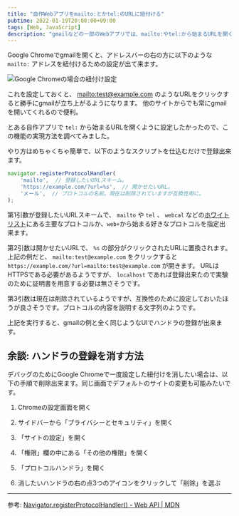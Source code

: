 ```yaml
---
title: "自作Webアプリをmailto:とかtel:のURLに紐付ける"
pubtime: 2022-01-19T20:08:00+09:00
tags: [Web, JavaScript]
description: "gmailなどの一部のWebアプリでは、mailto:やtel:から始まるURLを開くように設定することが出来ます。自分で作ったWebアプリでもこの設定をしたかったのでやってみました。制約はありますが、好きなカスタムスキームを登録出来ます。"
---
```


Google Chromeでgmailを開くと、アドレスバーの右の方に以下のような `mailto:` アドレスを紐付けるための設定が出て来ます。

![Google Chromeの場合の紐付け設定](/blog/2022/01/register-protocol-handler-dialog.jpg "733x422")

これを設定しておくと、 [mailto:test@example.com](mailto:test@example.com) のようなURLをクリックすると勝手にgmailが立ち上がるようになります。
他のサイトからでも常にgmailを開いてくれるので便利。

とある自作アプリで `tel:` から始まるURLを開くように設定したかったので、この機能の実現方法を調べてみました。

やり方はめちゃくちゃ簡単で、以下のようなスクリプトを仕込むだけで登録出来ます。

``` javascript
navigator.registerProtocolHandler(
    'mailto',  // 登録したいURLスキーム。
    'https://example.com/?url=%s',  // 開かせたいURL。
    'メール',  // プロトコルの名前。現在は削除されていますが互換性用に。
);
```

第1引数が登録したいURLスキームで、 `mailto` や `tel` 、 `webcal` などの[ホワイトリスト](https://developer.mozilla.org/ja/docs/Web/API/Navigator/registerProtocolHandler#permitted_schemes)にある主要なプロトコルか、`web+`から始まる好きなプロトコルを指定出来ます。

第2引数は開かせたいURLで、 `%s` の部分がクリックされたURLに置換されます。
上記の例だと、 `mailto:test@example.com` をクリックすると `https://example.com/?url=mailto:test@example.com` が開きます。
URLはHTTPSである必要があるようですが、 `localhost` であれば登録出来たので実験のために証明書を用意する必要は無さそうです。

第3引数は現在は削除されているようですが、互換性のために設定しておいたほうが良さそうです。プロトコルの内容を説明する文字列のようです。

上記を実行すると、gmailの例と全く同じようなUIでハンドラの登録が出来ます。


## 余談: ハンドラの登録を消す方法

デバッグのためにGoogle Chromeで一度設定した紐付けを消したい場合は、以下の手順で削除出来ます。同じ画面でデフォルトのサイトの変更も可能みたいです。

1. Chromeの設定画面を開く

2. サイドバーから「プライバシーとセキュリティ」を開く

3. 「サイトの設定」を開く

4. 「権限」欄の中にある「その他の権限」を開く

5. 「プロトコルハンドラ」を開く

6. 消したいハンドラの右の点3つのアイコンをクリックして「削除」を選ぶ

---

参考:
[Navigator.registerProtocolHandler() - Web API | MDN](https://developer.mozilla.org/ja/docs/Web/API/Navigator/registerProtocolHandler)
